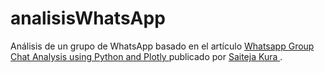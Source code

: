 # analisisWhatsApp
Análisis de un grupo de WhatsApp basado en el artículo <a href="https://medium.com/towards-artificial-intelligence/whatsapp-group-chat-analysis-using-python-and-plotly-89bade2bc382"> Whatsapp Group Chat Analysis using Python and Plotly </a> publicado por <a href= "https://medium.com/@kurasaiteja"> Saiteja Kura </a>.
